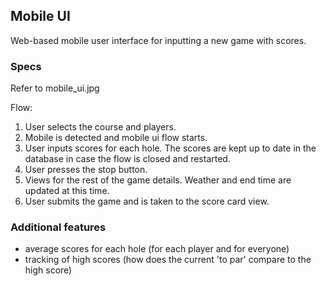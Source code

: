 ## Mobile UI

Web-based mobile user interface for inputting a new game with scores.

### Specs

Refer to mobile_ui.jpg

Flow:

1. User selects the course and players.
2. Mobile is detected and mobile ui flow starts.
3. User inputs scores for each hole. The scores are kept up to date in the database in case the flow is closed and restarted.
4. User presses the stop button.
5. Views for the rest of the game details. Weather and end time are updated at this time.
6. User submits the game and is taken to the score card view.

### Additional features

* average scores for each hole (for each player and for everyone)
* tracking of high scores (how does the current 'to par' compare to the high score)
